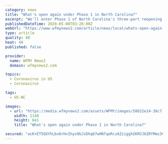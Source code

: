 ```yaml
---
category: news
title: "What's open again under Phase 1 in North Carolina?"
excerpt: "We'll enter Phase 1 of North Carolina's three-part reopening plan on Friday, May 8 at 5 p.m. Here's a look at what can reopen under this phase. WHAT'S REOPENI"
publishedDateTime: 2020-05-08T03:26:00Z
webUrl: "https://www.wfmynews2.com/article/news/local/whats-open-again-under-phase-1-in-north-carolina/83-f5c12a67-f514-4ff2-b767-a4a9c760ef45"
type: article
quality: 40
heat: 40
published: false

provider:
  name: WFMY News2
  domain: wfmynews2.com

topics:
  - Coronavirus in US
  - Coronavirus

tags:
  - US-NC

images:
  - url: "https://media.wfmynews2.com/assets/WFMY/images/58632e14-36c7-4fc2-b92c-abb9f780581d/58632e14-36c7-4fc2-b92c-abb9f780581d_1140x641.jpg"
    width: 1140
    height: 641
    title: "What's open again under Phase 1 in North Carolina?"

secured: "acK+ET5QXYhLbx6rHvIhyx9bJsDhq67wHNfqeRczAZzigghIKMJJ6ZRYMms3CswQaqtXqkOjCWjFRaB4n2bpNU0ydJQxGyk64ncUrbaXDwEDQq5uNr+nJpOZFmNq4PpBUrqs/+VQRAyTgq2YknyJteNXXetsxM0J8vSt1R+J286JspPl10irjNOIfO9XGprBbtcEItK/hFYLq4bKodM4Pf8s7QqnBLHR5rri/PGyyxA057EkmLESsChKe9XhnYNVojA1xoghTbZ8mcRYcEI+O2/gA/X2D42EiWeYl1gzweHrFS/QXgf4nZii/HY0mSOH5wk6pVvxFj/+OFVJ27YhlsWeWyTFgr69gFlLFL60zXmbz2TXnwxCohSpag7tf+kE4UHEwB6eJW9+zmoc7h9OXwNktdVb/L4CpA+rTlBFBDa8rXQjpGiDSHMIuHIOzTj3DqKjBZ9rFyz/2U74KMuN3AjWom57GYAyIX4ArJ6NWI8=;/wqa/6cgFlxUKYgWVcVF3Q=="
---
```


